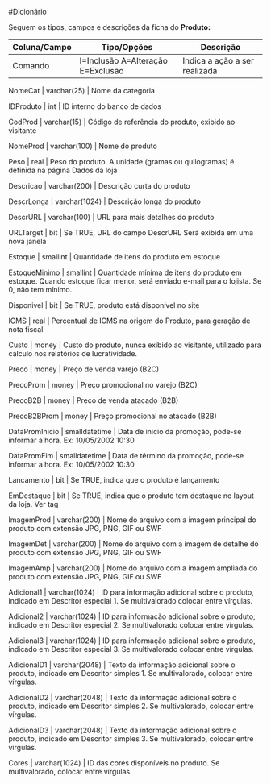 #Dicionário

Seguem os tipos, campos e descrições da ficha do **Produto:**

Coluna/Campo | Tipo/Opções | Descrição
------------ | ------------- |------------ 
Comando | I=Inclusão A=Alteração E=Exclusão | Indica a ação a ser realizada

NomeCat | varchar(25) | Nome da categoria

IDProduto | int | ID  interno do banco de dados

CodProd | varchar(15) | Código de referência do produto, exibido ao visitante

NomeProd | varchar(100) | Nome do produto

Peso | real | Peso do produto. A unidade (gramas ou quilogramas) é definida na página Dados da loja

Descricao | varchar(200) | Descrição curta do produto

DescrLonga | varchar(1024) | Descrição longa do produto

DescrURL | varchar(100) | URL para mais detalhes do produto

URLTarget | bit | Se TRUE, URL do campo DescrURL Será exibida em uma nova janela

Estoque | smallint | Quantidade de itens do produto em estoque

EstoqueMinimo | smallint | Quantidade mínima de itens do produto em estoque. Quando estoque ficar menor, será enviado e-mail para o lojista. Se 0, não tem mínimo.

Disponivel | bit | Se TRUE, produto está disponível no site

ICMS | real | Percentual de ICMS na origem do Produto, para geração de nota fiscal

Custo | money | Custo do produto, nunca exibido ao visitante, utilizado para cálculo nos relatórios de lucratividade.

Preco | money | Preço de venda varejo (B2C)

PrecoProm | money | Preço promocional no varejo (B2C)

PrecoB2B | money | Preço de venda atacado (B2B)

PrecoB2BProm | money | Preço promocional no atacado (B2B)

DataPromInicio | smalldatetime | Data de inicio da promoção, pode-se informar a hora. Ex: 10/05/2002 10:30

DataPromFim | smalldatetime | Data de término da promoção, pode-se informar a hora. Ex: 10/05/2002 10:30

Lancamento | bit | Se TRUE, indica que o produto é lançamento

EmDestaque | bit | Se TRUE, indica que o produto tem destaque no layout da loja. Ver tag <prod>

ImagemProd | varchar(200) | Nome do arquivo com a imagem principal do produto com extensão JPG, PNG, GIF ou SWF

ImagemDet | varchar(200) | Nome do arquivo com a imagem de detalhe do produto com extensão JPG, PNG, GIF ou SWF

ImagemAmp | varchar(200) | Nome do arquivo com a imagem ampliada do produto com extensão JPG, PNG, GIF ou SWF

Adicional1 | varchar(1024) | ID para informação adicional sobre o produto, indicado em Descritor especial 1. Se multivalorado colocar entre vírgulas.

Adicional2 | varchar(1024) | ID para informação adicional sobre o produto, indicado em Descritor especial 2. Se multivalorado colocar entre vírgulas.

Adicional3 | varchar(1024) | ID para informação adicional sobre o produto, indicado em Descritor especial 3. Se multivalorado colocar entre vírgulas.

AdicionalD1 | varchar(2048) | Texto da informação adicional sobre o produto, indicado em Descritor simples 1. Se multivalorado, colocar entre vírgulas.

AdicionalD2 | varchar(2048) | Texto da informação adicional sobre o produto, indicado em Descritor simples 2. Se multivalorado, colocar entre vírgulas.

AdicionalD3 | varchar(2048) | Texto da informação adicional sobre o produto, indicado em Descritor simples 3. Se multivalorado, colocar entre vírgulas.

Cores | varchar(1024) | ID das cores disponíveis no produto. Se multivalorado, colocar entre vírgulas.
